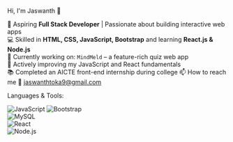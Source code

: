 Hi, I'm Jaswanth 👋

🌱 Aspiring **Full Stack Developer** | Passionate about building interactive web apps  
💻 Skilled in **HTML, CSS, JavaScript, Bootstrap** and learning **React.js & Node.js**  
🎯 Currently working on: `MindMeld` – a feature-rich quiz web app  
🚀 Actively improving my JavaScript and React fundamentals  
📚 Completed an AICTE front-end internship during college 
📫 How to reach me 📧 [jaswanthtoka9@gmail.com](mailto:jaswanthtoka9@gmail.com)


Languages & Tools:

![JavaScript](https://img.shields.io/badge/JavaScript-F7DF1E?style=flat&logo=javascript&logoColor=black)   ![Bootstrap](https://img.shields.io/badge/Bootstrap-7952B3?style=flat&logo=bootstrap&logoColor=white)  
![MySQL](https://img.shields.io/badge/MySQL-4479A1?style=flat&logo=mysql&logoColor=white)  
![React](https://img.shields.io/badge/React-61DAFB?style=flat&logo=react&logoColor=black)  
![Node.js](https://img.shields.io/badge/Node.js-339933?style=flat&logo=node.js&logoColor=white)
